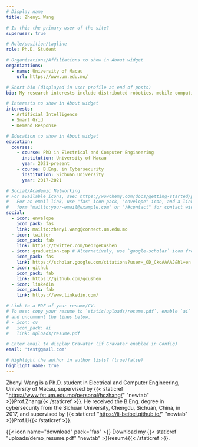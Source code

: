 ```yaml
---
# Display name
title: Zhenyi Wang

# Is this the primary user of the site?
superuser: true

# Role/position/tagline
role: Ph.D. Student

# Organizations/Affiliations to show in About widget
organizations:
  - name: University of Macau
    url: https://www.um.edu.mo/

# Short bio (displayed in user profile at end of posts)
bio: My research interests include distributed robotics, mobile computing and programmable matter.

# Interests to show in About widget
interests:
  - Artificial Intelligence
  - Smart Grid
  - Demand Response

# Education to show in About widget
education:
  courses:
    - course: PhD in Electrical and Computer Engineering
      institution: University of Macau
      year: 2021-present
    - course: B.Eng. in Cybersecurity
      institution: Sichuan University
      year: 2017-2021

# Social/Academic Networking
# For available icons, see: https://wowchemy.com/docs/getting-started/page-builder/#icons
#   For an email link, use "fas" icon pack, "envelope" icon, and a link in the
#   form "mailto:your-email@example.com" or "/#contact" for contact widget.
social:
  - icon: envelope
    icon_pack: fas
    link: mailto:zhenyi.wang@connect.um.edu.mo
  - icon: twitter
    icon_pack: fab
    link: https://twitter.com/GeorgeCushen
  - icon: graduation-cap # Alternatively, use `google-scholar` icon from `ai` icon pack
    icon_pack: fas
    link: https://scholar.google.com/citations?user=_OD_CkoAAAAJ&hl=en
  - icon: github
    icon_pack: fab
    link: https://github.com/gcushen
  - icon: linkedin
    icon_pack: fab
    link: https://www.linkedin.com/

# Link to a PDF of your resume/CV.
# To use: copy your resume to `static/uploads/resume.pdf`, enable `ai` icons in `params.toml`,
# and uncomment the lines below.
# - icon: cv
#   icon_pack: ai
#   link: uploads/resume.pdf

# Enter email to display Gravatar (if Gravatar enabled in Config)
email: 'test@gmail.com'

# Highlight the author in author lists? (true/false)
highlight_name: true
---
```

Zhenyi Wang is a Ph.D. student in Electrical and Computer Engineering, University of Macau, supervised by {{< staticref "https://www.fst.um.edu.mo/personal/hczhang/" "newtab" >}}Prof.Zhang{{< /staticref >}}. He received the B.Eng. degree in cybersecurity from the Sichuan University, Chengdu, Sichuan, China, in 2017, and supervised by {{< staticref "https://li-beibei.github.io/" "newtab" >}}Prof.Li{{< /staticref >}}.

{{< icon name="download" pack="fas" >}} Download my {{< staticref "uploads/demo_resume.pdf" "newtab" >}}resumé{{< /staticref >}}.
